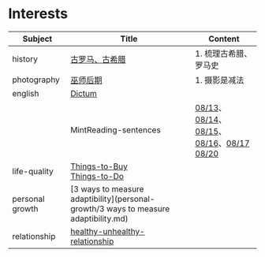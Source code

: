 # Interests

| Subject         | Title                                                        | Content                                                      |
| --------------- | ------------------------------------------------------------ | ------------------------------------------------------------ |
| history         | [古罗马、古希腊](history/古希腊、古罗马.md)                  | 1. 梳理古希腊、罗马史                                        |
| photography     | [巫师后期](photography/巫师后期.md)                          | 1. 摄影是减法                                                |
| english         | [Dictum](/english/Dictum.md)                                 |                                                              |
|                 | MintReading-sentences                                        | [08/13](english/sentences-0813.md)、[08/14](english/sentences-0814.md)、[08/15](english/sentences-0815.md)、[08/16](english/sentences-0816.md)、[08/17](english/sentences-0817.md)<br>[08/20](english/sentences-0820.md) |
| life-quality    | [Things-to-Buy](life-quality/Things-to-Buy.md)<br>[Things-to-Do](life-quality/Things-to-Do.md) |                                                              |
| personal growth | [3 ways to measure adaptibility](personal-growth/3 ways to measure adaptibility.md) |                                                              |
| relationship    | [healthy-unhealthy-relationship](relationship/healthy-unhealthy-relationship.md) |                                                              |

